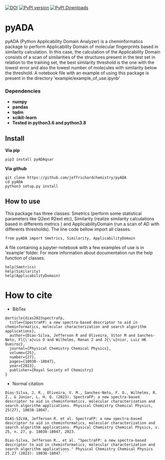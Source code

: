 [![DOI](https://zenodo.org/badge/340351316.svg)](https://zenodo.org/badge/latestdoi/340351316) [![PyPI version](https://img.shields.io/pypi/v/pyadaqsar)](https://pypi.python.org/pypi/pyadaqsar) [![PyPI Downloads](https://pepy.tech/badge/pyadaqsar)](https://pepy.tech/project/pyadaqsar)


# pyADA
pyADA (Python Applicability Domain Analyzer) is a cheminformatics package to perform Applicability Domain of molecular fingerprints based in similarity calculation.
In this case, the calculation of the Applicability Domain consists of a scan of similarities of the structures
present in the test set in relation to the training set, the best similarity threshold is the one with the lowest
error and also the lowest number of molecules with similarity below the threshold. 
A notebook file with an example of using this package is present in the directory 'example/example_of_use.ipynb'
### Dependencies
<ul>
<li><b>numpy</b></li>
<li><b>pandas</b></li>
<li><b>tqdm</b></li>
<li><b>scikit-learn</b></li>
<li><b>Tested in python3.6 and python3.8</b></li>
</ul>

## Install
<b>Via pip</b>
```
pip3 install pyADAqsar
```

<b>Via github</b>
```
git clone https://github.com/jeffrichardchemistry/pyADA
cd pyADA
python3 setup.py install
```

## How to use
This package has three classes: Smetrics (perform some statistical parameters like Q2ext R2ext etc), Similarity (realize similarity calculations based in differents metrics ) and ApplicabilityDomain (run a scan of AD with differents thresholds). The line code bellow import all classes.
```
from pyADA import Smetrics, Similarity, ApplicabilityDomain
```
A file containing a jupyter-notebook with a few examples of use is in 'example' folder.
For more information about documentation run the help function of classes.
```
help(Smetrics)
help(Similarity)
help(ApplicabilityDomain)
```

# How to cite
- BibTex
```
@article{dias2023spectrafp,
  title={SpectraFP: a new spectra-based descriptor to aid in cheminformatics, molecular characterization and search algorithm applications},
  author={Dias-Silva, Jefferson R and Oliveira, Vitor M and Sanches-Neto, Fl{\'a}vio O and Wilhelms, Renan Z and J{\'u}nior, Luiz HK Queiroz},
  journal={Physical Chemistry Chemical Physics},
  volume={25},
  number={27},
  pages={18038--18047},
  year={2023},
  publisher={Royal Society of Chemistry}
}
```

- Normal citation

```
Dias-Silva, J. R., Oliveira, V. M., Sanches-Neto, F. O., Wilhelms, R. Z., & Júnior, L. H. Q. (2023). SpectraFP: a new spectra-based descriptor to aid in cheminformatics, molecular characterization and search algorithm applications. Physical Chemistry Chemical Physics, 25(27), 18038-18047.
```

```
DIAS-SILVA, Jefferson R. et al. SpectraFP: a new spectra-based descriptor to aid in cheminformatics, molecular characterization and search algorithm applications. Physical Chemistry Chemical Physics, v. 25, n. 27, p. 18038-18047, 2023.
```

```
Dias-Silva, Jefferson R., et al. "SpectraFP: a new spectra-based descriptor to aid in cheminformatics, molecular characterization and search algorithm applications." Physical Chemistry Chemical Physics 25.27 (2023): 18038-18047.```
